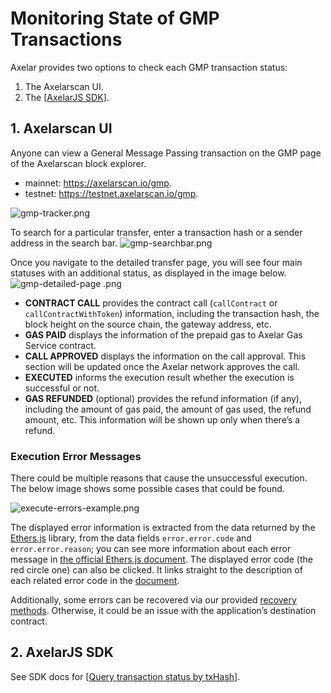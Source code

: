 # Monitoring State of GMP Transactions
Axelar provides two options to check each GMP transaction status: 
1. The Axelarscan UI. 
2. The [[AxelarJS SDK](/dev/axelarjs-sdk/token-transfer-dep-addr)].

## 1. Axelarscan UI
Anyone can view a General Message Passing transaction on the GMP page of the Axelarscan block explorer.
- mainnet: https://axelarscan.io/gmp.
- testnet: https://testnet.axelarscan.io/gmp.

![gmp-tracker.png](/images/gmp-tracker-2.png)

To search for a particular transfer, enter a transaction hash or a sender address in the search bar. 
![gmp-searchbar.png](/images/gmp-searchbar.png)

Once you navigate to the detailed transfer page, you will see four main statuses with an additional status, as displayed in the image below.
![gmp-detailed-page .png](/images/gmp-detailed-page.png)

- **CONTRACT CALL** provides the contract call (`callContract` or `callContractWithToken`) information, including the transaction hash, the block height on the source chain, the gateway address, etc.
- **GAS PAID** displays the information of the prepaid gas to Axelar Gas Service contract.
- **CALL APPROVED** displays the information on the call approval. This section will be updated once the Axelar network approves the call. 
- **EXECUTED** informs the execution result whether the execution is successful or not. 
- **GAS REFUNDED** (optional) provides the refund information (if any), including the amount of gas paid, the amount of gas used, the refund amount, etc. This information will be shown up only when there’s a refund.

### Execution Error Messages
There could be multiple reasons that cause the unsuccessful execution. The below image shows some possible cases that could be found.

![execute-errors-example.png](/images/execute-errors-example.png)

The displayed error information is extracted from the data returned by the [Ethers.js](https://github.com/ethers-io/ethers.js/) library, from the data fields `error.error.code` and `error.error.reason`; you can see more information about each error message in [the official Ethers.js document](https://docs.ethers.io/v5/). The displayed error code (the red circle one) can also be clicked. It links straight to the description of each related error code in the [document](https://docs.ethers.io/v5/api/utils/logger/#errors-ethereum). 

Additionally, some errors can be recovered via our provided [recovery methods](/dev/gmp/gmp-tracker-recovery/recovery). Otherwise, it could be an issue with the application’s destination contract.


## 2. AxelarJS SDK

See SDK docs for [[Query transaction status by txHash](/dev/axelarjs-sdk/tx-status-query-recovery#query-transaction-status-by-txhash)].
